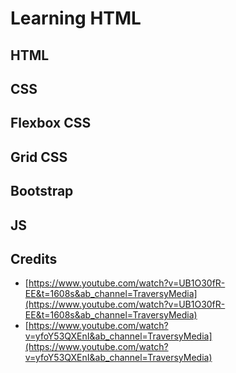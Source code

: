 # Learning HTML

## HTML

## CSS

## Flexbox CSS

## Grid CSS

## Bootstrap

## JS

## Credits

- [https://www.youtube.com/watch?v=UB1O30fR-EE&t=1608s&ab_channel=TraversyMedia](https://www.youtube.com/watch?v=UB1O30fR-EE&t=1608s&ab_channel=TraversyMedia)
- [https://www.youtube.com/watch?v=yfoY53QXEnI&ab_channel=TraversyMedia](https://www.youtube.com/watch?v=yfoY53QXEnI&ab_channel=TraversyMedia)